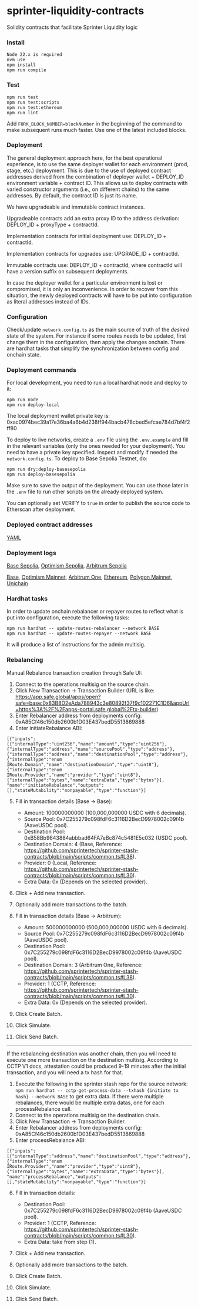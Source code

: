 # sprinter-liquidity-contracts

Solidity contracts that facilitate Sprinter Liquidity logic

### Install

    Node 22.x is required
    nvm use
    npm install
    npm run compile

### Test

    npm run test
    npm run test:scripts
    npm run test:ethereum
    npm run lint

Add `FORK_BLOCK_NUMBER=blockNumber` in the beginning of the command to make subsequent runs much faster. Use one of the latest included blocks.

### Deployment

The general deployment approach here, for the best operational experience, is to use the same deployer wallet for each environment (prod, stage, etc.) deployment.
This is due to the use of deployed contract addresses derived from the combination of deployer wallet + DEPLOY_ID environment variable + contract ID.
This allows us to deploy contracts with varied constructor arguments (i.e., on different chains) to the same addresses.
By default, the contract ID is just its name.

We have upgradeable and immutable contract instances.

Upgradeable contracts add an extra proxy ID to the address derivation: DEPLOY_ID + proxyType + contractId.

Implementation contracts for initial deployment use: DEPLOY_ID + contractId.

Implementation contracts for upgrades use: UPGRADE_ID + contractId.

Immutable contracts use: DEPLOY_ID + contractId, where contractId will have a version suffix on subsequent deployments.

In case the deployer wallet for a particular environment is lost or compromised, it is only an inconvenience.
In order to recover from this situation, the newly deployed contracts will have to be put into configuration as literal addresses instead of IDs.

### Configuration

Check/update `network.config.ts` as the main source of truth of the *desired* state of the system. For instance if some routes needs to be updated, first change
them in the configuration, then apply the changes onchain. There are hardhat tasks that simplify the synchronization between config and onchain state.

### Deployment commands

For local development, you need to run a local hardhat node and deploy to it:

	npm run node
	npm run deploy-local

The local deployment wallet private key is: 0xac0974bec39a17e36ba4a6b4d238ff944bacb478cbed5efcae784d7bf4f2ff80

To deploy to live networks, create a `.env` file using the `.env.example` and fill in the relevant variables (only the ones needed for your deployment).
You need to have a private key specified.
Inspect and modify if needed the `network.config.ts`.
To deploy to Base Sepolia Testnet, do:

    npm run dry:deploy-basesepolia
    npm run deploy-basesepolia

Make sure to save the output of the deployment. You can use those later in the `.env` file to run other scripts on the already deployed system.

You can optionally set VERIFY to `true` in order to publish the source code to Etherscan after deployment.

### Deployed contract addresses

[YAML](deployments/deployments.yml)

### Deployment logs

[Base Sepolia](deployments/deploy-basesepolia.log), [Optimism Sepolia](deployments/deploy-opsepolia.log), [Arbitrum Sepolia](deployments/deploy-arbitrumsepolia.log)

[Base](deployments/deploy-base.log), [Optimism Mainnet](deployments/deploy-opmainnet.log), [Arbitrum One](deployments/deploy-arbitrumone.log),
[Ethereum](deployments/deploy-ethereum.log), [Polygon Mainnet](deployments/deploy-polygon.log), [Unichain](deployments/deploy-unichain.log)

### Hardhat tasks

In order to update onchain rebalancer or repayer routes to reflect what is put into configuration, execute the following tasks:

```
npm run hardhat -- update-routes-rebalancer --network BASE
npm run hardhat -- update-routes-repayer --network BASE
```

It will produce a list of instructions for the admin multisig.

### Rebalancing

Manual Rebalance transaction creation through Safe UI:

1. Connect to the operations multisig on the source chain.
2. Click New Transaction -> Transaction Builder (URL is like: https://app.safe.global/apps/open?safe=base:0x83B8D2eAda788943c3e80892f37f9c102271C1D6&appUrl=https%3A%2F%2Fapps-portal.safe.global%2Ftx-builder)
3. Enter Rebalancer address from deployments config: 0xA85Cf46c150db2600b1D03E437bedD5513869888
4. Enter initiateRebalance ABI:
```
[{"inputs":[{"internalType":"uint256","name":"amount","type":"uint256"},
{"internalType":"address","name":"sourcePool","type":"address"},
{"internalType":"address","name":"destinationPool","type":"address"},
{"internalType":"enum IRoute.Domain","name":"destinationDomain","type":"uint8"},
{"internalType":"enum IRoute.Provider","name":"provider","type":"uint8"},
{"internalType":"bytes","name":"extraData","type":"bytes"}],
"name":"initiateRebalance","outputs":[],"stateMutability":"nonpayable","type":"function"}]
```
5. Fill in transaction details (Base -> Base):
    * Amount: 100000000000 (100,000,000000 USDC with 6 decimals).
    * Source Pool: 0x7C255279c098fdF6c3116D2BecD9978002c09f4b (AaveUSDC pool).
    * Destination Pool: 0xB58Bb9643884abbbad64FA7eBc874c5481E5c032 (USDC pool).
    * Destination Domain: 4 (Base, Reference: https://github.com/sprintertech/sprinter-stash-contracts/blob/main/scripts/common.ts#L38).
    * Provider: 0 (Local, Reference: https://github.com/sprintertech/sprinter-stash-contracts/blob/main/scripts/common.ts#L30).
    * Extra Data: 0x (Depends on the selected provider).

6. Click + Add new transaction.
7. Optionally add more transactions to the batch.

8. Fill in transaction details (Base -> Arbitrum):
    * Amount: 500000000000 (500,000,000000 USDC with 6 decimals).
    * Source Pool: 0x7C255279c098fdF6c3116D2BecD9978002c09f4b (AaveUSDC pool).
    * Destination Pool: 0x7C255279c098fdF6c3116D2BecD9978002c09f4b (AaveUSDC pool).
    * Destination Domain: 3 (Arbitrum One, Reference: https://github.com/sprintertech/sprinter-stash-contracts/blob/main/scripts/common.ts#L38).
    * Provider: 1 (CCTP, Reference: https://github.com/sprintertech/sprinter-stash-contracts/blob/main/scripts/common.ts#L30).
    * Extra Data: 0x (Depends on the selected provider).

9. Click Create Batch.
10. Click Simulate.
11. Click Send Batch.

---

If the rebalancing destination was another chain, then you will need to execute one more transaction on the destination multisig.
According to CCTP V1 docs, attestation could be produced 9-19 minutes after the initial transaction, and you will need a tx hash for that.

1. Execute the following in the sprinter stash repo for the source network: `npm run hardhat -- cctp-get-process-data --txhash {initiate tx hash} --network BASE` to get extra data. If there were multiple rebalances, there would be multiple extra datas, one for each processRebalance call.
2. Connect to the operations multisig on the destination chain.
3. Click New Transaction -> Transaction Builder.
4. Enter Rebalancer address from deployments config: 0xA85Cf46c150db2600b1D03E437bedD5513869888
5. Enter processRebalance ABI:
```
[{"inputs":[{"internalType":"address","name":"destinationPool","type":"address"},
{"internalType":"enum IRoute.Provider","name":"provider","type":"uint8"},
{"internalType":"bytes","name":"extraData","type":"bytes"}],
"name":"processRebalance","outputs":[],"stateMutability":"nonpayable","type":"function"}]
```
6. Fill in transaction details:
    * Destination Pool: 0x7C255279c098fdF6c3116D2BecD9978002c09f4b (AaveUSDC pool).
    * Provider: 1 (CCTP, Reference: https://github.com/sprintertech/sprinter-stash-contracts/blob/main/scripts/common.ts#L30).
    * Extra Data: take from step (1).

7. Click + Add new transaction.
8. Optionally add more transactions to the batch.

9. Click Create Batch.
10. Click Simulate.
11. Click Send Batch.
